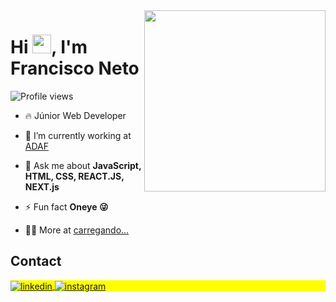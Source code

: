 <img align="right" margin-top="40px" height="290em" src="https://avatars.githubusercontent.com/u/202970174?v=4"/>
<h1 align="left">Hi <img src="https://raw.githubusercontent.com/kaueMarques/kaueMarques/master/hi.gif" height="30px">, I'm Francisco Neto</h1>
<p align="left"> <img src="https://komarev.com/ghpvc/?username=francisco328react&color=yellow" alt="Profile views" /> </p>

- 🔥 Júnior Web Developer

- 🔭 I’m currently working at [ADAF](https://github.com/Rocketseat)

- 💬 Ask me about **JavaScript, HTML, CSS, REACT.JS, NEXT.js**

- ⚡ Fun fact **Oneye 😜**

- 👨‍💻 More at [carregando...](carregando)

## Contact

<p align="left" style="background:yellow">
<a href="https://www.linkedin.com/in/francisco-silveira-73638a190/" target="_blank">
  <img align="center" src="https://img.shields.io/badge/francisco328react?style=flat&logo=linkedin" alt="linkedin"/>
</a>
<a href="https://instagram.com/f_silveira27" target="_blank">
 <img align="center" src="https://img.shields.io/badge/francisco328react?style=flat&logo=instagram" alt="instagram"/>
</a>
</p>


<!-- Here are some ideas to get you started:

- 🔭 I’m currently working on ...
- 🌱 I’m currently learning ...
- 👯 I’m looking to collaborate on ...
- 🤔 I’m looking for help with ...
- 💬 Ask me about ...
- 📫 How to reach me: ...
- 😄 Pronouns: ...
- ⚡ Fun fact: ...
-->
